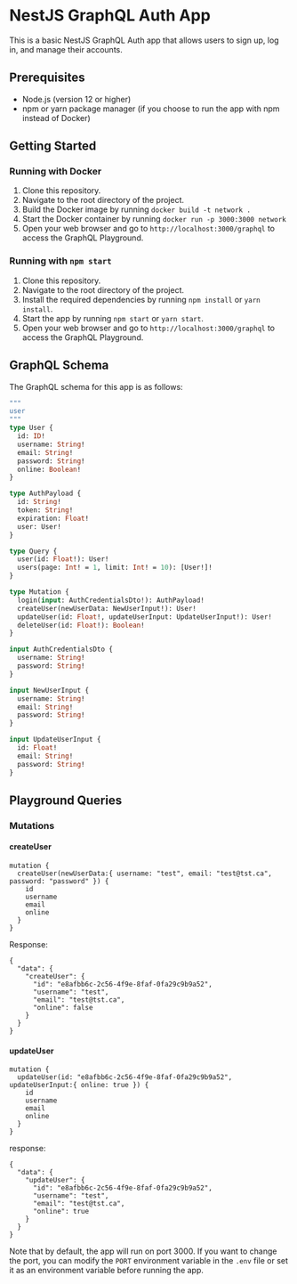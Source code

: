 # NestJS GraphQL Auth App

This is a basic NestJS GraphQL Auth app that allows users to sign up, log in, and manage their accounts.

## Prerequisites

- Node.js (version 12 or higher)
- npm or yarn package manager (if you choose to run the app with npm instead of Docker)

## Getting Started

### Running with Docker

1. Clone this repository.
2. Navigate to the root directory of the project.
3. Build the Docker image by running `docker build -t network .`
4. Start the Docker container by running `docker run -p 3000:3000 network`
5. Open your web browser and go to `http://localhost:3000/graphql` to access the GraphQL Playground.

### Running with `npm start`

1. Clone this repository.
2. Navigate to the root directory of the project.
3. Install the required dependencies by running `npm install` or `yarn install`.
4. Start the app by running `npm start` or `yarn start`.
5. Open your web browser and go to `http://localhost:3000/graphql` to access the GraphQL Playground.

## GraphQL Schema

The GraphQL schema for this app is as follows:

```graphql
"""
user
"""
type User {
  id: ID!
  username: String!
  email: String!
  password: String!
  online: Boolean!
}

type AuthPayload {
  id: String!
  token: String!
  expiration: Float!
  user: User!
}

type Query {
  user(id: Float!): User!
  users(page: Int! = 1, limit: Int! = 10): [User!]!
}

type Mutation {
  login(input: AuthCredentialsDto!): AuthPayload!
  createUser(newUserData: NewUserInput!): User!
  updateUser(id: Float!, updateUserInput: UpdateUserInput!): User!
  deleteUser(id: Float!): Boolean!
}

input AuthCredentialsDto {
  username: String!
  password: String!
}

input NewUserInput {
  username: String!
  email: String!
  password: String!
}

input UpdateUserInput {
  id: Float!
  email: String!
  password: String!
}
```

## Playground Queries

### Mutations

#### createUser

```
mutation {
  createUser(newUserData:{ username: "test", email: "test@tst.ca", password: "password" }) {
    id
    username
    email
    online
  }
}
```

Response:

```
{
  "data": {
    "createUser": {
      "id": "e8afbb6c-2c56-4f9e-8faf-0fa29c9b9a52",
      "username": "test",
      "email": "test@tst.ca",
      "online": false
    }
  }
}
```

#### updateUser

```
mutation {
  updateUser(id: "e8afbb6c-2c56-4f9e-8faf-0fa29c9b9a52", updateUserInput:{ online: true }) {
    id
    username
    email
    online
  }
}
```

response:

```
{
  "data": {
    "updateUser": {
      "id": "e8afbb6c-2c56-4f9e-8faf-0fa29c9b9a52",
      "username": "test",
      "email": "test@tst.ca",
      "online": true
    }
  }
}
```

Note that by default, the app will run on port 3000. If you want to change the port, you can modify the `PORT` environment variable in the `.env` file or set it as an environment variable before running the app.
